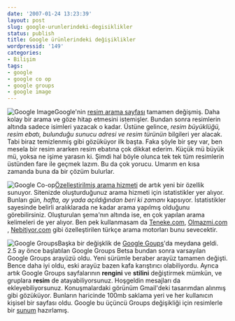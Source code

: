 ```yaml
---
date: '2007-01-24 13:23:39'
layout: post
slug: google-urunlerindeki-degisiklikler
status: publish
title: Google ürünlerindeki değişiklikler
wordpressid: '149'
categories:
- Bilişim
tags:
- google
- google co op
- google groups
- google image
---
```


![Google Image](http://arsln.org/wp-content/uploads/2007/01/gimage250.jpg)Google'nin [resim arama sayfası](http://images.google.com/) tamamen değişmiş. Daha kolay bir arama ve göze hitap etmesini istemişler. Bundan sonra resimlerin altında sadece isimleri yazacak o kadar. Üstüne gelince, _resim büyüklüğü, resim ebatı, bulunduğu sunucu adresi ve resim türünün_ bilgileri yer alacak. Tabi biraz temizlenmiş gibi gözüküyor ilk başta. Faka şöyle bir şey var, ben mesela bir resim ararken resim ebatına çok dikkat ederim. Küçük mü büyük mü, yoksa ne işime yarasın ki. Şimdi hal böyle olunca tek tek tüm resimlerin üstünden fare ile geçmek lazım. Bu da çok yorucu. Umarım en kısa zamanda buna da bir çözüm bulurlar.

![Google Co-op](http://arsln.org/wp-content/uploads/2007/01/gstatic240.jpg)[Özelleştirilmiş arama hizmeti](http://www.google.com/coop/cse/overview) de artık yeni bir özellik sunuyor. Sitenizde oluşturduğunuz arama hizmeti için istatistikler yer alıyor. Bunları _gün, hafta, ay yada açıldığından beri ki zamanı_ kapsıyor. İstatistikler sayesinde belirli aralıklarada ne kadar arama yapılmış olduğunu görebilirsiniz. Oluşturulan şema'nın altında ise, en çok yapılan arama kelimeleri de yer alıyor. Ben pek kullanmasam da [Teneke.com](http://teneke.com/), [Olmazmi.com ](http://www.olmazmi.com/), [Nebitiyor.com](http://nebitiyor.com/) gibi özelleştirilen türkçe arama motorları bunu sevecektir.

![Google Groups](http://arsln.org/wp-content/uploads/2007/01/ggroups250.jpg)Başka bir değişklik de [Google Goups](http://groups.google.com/)'da meydana geldi. 2.5 ay önce başlatılan Google Groups Betsa bundan sonra varsayılan Google Groups arayüzü oldu. Yeni sürümle beraber arayüz tamamen değişti. Bence daha iyi oldu, eski arayüz bazen kafa karıştırıcı olabiliyordu. Ayrıca artık Google Groups sayfalarının **rengini** ve **stilini** değiştirmek mümkün, ve gruplara **resim** de atayabiliyorsunuz. Hoşgeldin mesajları da ekleyebiliyorsunuz. Konuşmalardaki görünüm Gmail'deki tasarımdan alınmış gibi gözüküyor. Bunların haricinde 100mb saklama yeri ve her kullanıcın kişisel bir sayfası oldu. Google bu üçüncü Groups değişikliği için resimlerle bir [sunum](http://groups.google.com/intl/en/googlegroups/tour3/index.html) hazırlamış.



